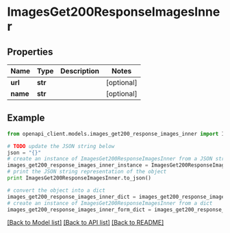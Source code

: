 # ImagesGet200ResponseImagesInner


## Properties
Name | Type | Description | Notes
------------ | ------------- | ------------- | -------------
**url** | **str** |  | [optional] 
**name** | **str** |  | [optional] 

## Example

```python
from openapi_client.models.images_get200_response_images_inner import ImagesGet200ResponseImagesInner

# TODO update the JSON string below
json = "{}"
# create an instance of ImagesGet200ResponseImagesInner from a JSON string
images_get200_response_images_inner_instance = ImagesGet200ResponseImagesInner.from_json(json)
# print the JSON string representation of the object
print ImagesGet200ResponseImagesInner.to_json()

# convert the object into a dict
images_get200_response_images_inner_dict = images_get200_response_images_inner_instance.to_dict()
# create an instance of ImagesGet200ResponseImagesInner from a dict
images_get200_response_images_inner_form_dict = images_get200_response_images_inner.from_dict(images_get200_response_images_inner_dict)
```
[[Back to Model list]](../README.md#documentation-for-models) [[Back to API list]](../README.md#documentation-for-api-endpoints) [[Back to README]](../README.md)


